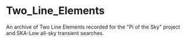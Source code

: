 # Two_Line_Elements

An archive of Two Line Elements recorded for the "Pi of the Sky" project and SKA-Low all-sky transient searches.

